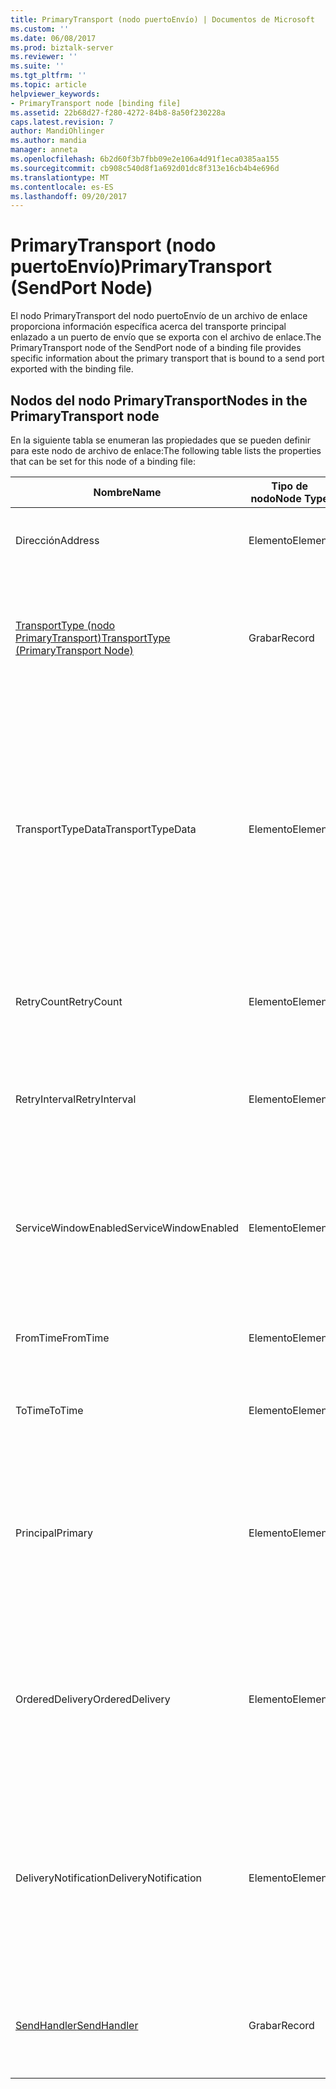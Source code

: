 ```yaml
---
title: PrimaryTransport (nodo puertoEnvío) | Documentos de Microsoft
ms.custom: ''
ms.date: 06/08/2017
ms.prod: biztalk-server
ms.reviewer: ''
ms.suite: ''
ms.tgt_pltfrm: ''
ms.topic: article
helpviewer_keywords:
- PrimaryTransport node [binding file]
ms.assetid: 22b68d27-f280-4272-84b8-8a50f230228a
caps.latest.revision: 7
author: MandiOhlinger
ms.author: mandia
manager: anneta
ms.openlocfilehash: 6b2d60f3b7fbb09e2e106a4d91f1eca0385aa155
ms.sourcegitcommit: cb908c540d8f1a692d01dc8f313e16cb4b4e696d
ms.translationtype: MT
ms.contentlocale: es-ES
ms.lasthandoff: 09/20/2017
---
```

# <a name="primarytransport-sendport-node"></a><span data-ttu-id="85007-102">PrimaryTransport (nodo puertoEnvío)</span><span class="sxs-lookup"><span data-stu-id="85007-102">PrimaryTransport (SendPort Node)</span></span>
<span data-ttu-id="85007-103">El nodo PrimaryTransport del nodo puertoEnvío de un archivo de enlace proporciona información específica acerca del transporte principal enlazado a un puerto de envío que se exporta con el archivo de enlace.</span><span class="sxs-lookup"><span data-stu-id="85007-103">The PrimaryTransport node of the SendPort node of a binding file provides specific information about the primary transport that is bound to a send port exported with the binding file.</span></span>  
  
## <a name="nodes-in-the-primarytransport-node"></a><span data-ttu-id="85007-104">Nodos del nodo PrimaryTransport</span><span class="sxs-lookup"><span data-stu-id="85007-104">Nodes in the PrimaryTransport node</span></span>  
 <span data-ttu-id="85007-105">En la siguiente tabla se enumeran las propiedades que se pueden definir para este nodo de archivo de enlace:</span><span class="sxs-lookup"><span data-stu-id="85007-105">The following table lists the properties that can be set for this node of a binding file:</span></span>  
  
|<span data-ttu-id="85007-106">**Nombre**</span><span class="sxs-lookup"><span data-stu-id="85007-106">**Name**</span></span>|<span data-ttu-id="85007-107">**Tipo de nodo**</span><span class="sxs-lookup"><span data-stu-id="85007-107">**Node Type**</span></span>|<span data-ttu-id="85007-108">**Tipo de datos**</span><span class="sxs-lookup"><span data-stu-id="85007-108">**Data Type**</span></span>|<span data-ttu-id="85007-109">**Description**</span><span class="sxs-lookup"><span data-stu-id="85007-109">**Description**</span></span>|<span data-ttu-id="85007-110">**Restricciones**</span><span class="sxs-lookup"><span data-stu-id="85007-110">**Restrictions**</span></span>|<span data-ttu-id="85007-111">**Comentarios**</span><span class="sxs-lookup"><span data-stu-id="85007-111">**Comments**</span></span>|  
|--------------|-------------------|-------------------|---------------------|----------------------|------------------|  
|<span data-ttu-id="85007-112">Dirección</span><span class="sxs-lookup"><span data-stu-id="85007-112">Address</span></span>|<span data-ttu-id="85007-113">Elemento</span><span class="sxs-lookup"><span data-stu-id="85007-113">Element</span></span>|<span data-ttu-id="85007-114">xs:string</span><span class="sxs-lookup"><span data-stu-id="85007-114">xs:string</span></span>|<span data-ttu-id="85007-115">Especifica la dirección (o URI) del transporte.</span><span class="sxs-lookup"><span data-stu-id="85007-115">Specifies the address (or URI) of the transport.</span></span>|<span data-ttu-id="85007-116">No requerido</span><span class="sxs-lookup"><span data-stu-id="85007-116">Not required</span></span>|<span data-ttu-id="85007-117">Valor predeterminado: vacío</span><span class="sxs-lookup"><span data-stu-id="85007-117">Default value: empty</span></span>|  
|[<span data-ttu-id="85007-118">TransportType (nodo PrimaryTransport)</span><span class="sxs-lookup"><span data-stu-id="85007-118">TransportType (PrimaryTransport Node)</span></span>](../core/transporttype-primarytransport-node.md)|<span data-ttu-id="85007-119">Grabar</span><span class="sxs-lookup"><span data-stu-id="85007-119">Record</span></span>|<span data-ttu-id="85007-120">ProtocolType (ComplexType)</span><span class="sxs-lookup"><span data-stu-id="85007-120">ProtocolType (ComplexType)</span></span>|<span data-ttu-id="85007-121">Especifica el tipo de transporte, que también es el nombre del adaptador usado para este transporte.</span><span class="sxs-lookup"><span data-stu-id="85007-121">Specifies the transport type, which is also the name of the adapter used for this transport.</span></span>|<span data-ttu-id="85007-122">No requerido</span><span class="sxs-lookup"><span data-stu-id="85007-122">Not required</span></span>|<span data-ttu-id="85007-123">Valor predeterminado: ninguno</span><span class="sxs-lookup"><span data-stu-id="85007-123">Default value: none</span></span>|  
|<span data-ttu-id="85007-124">TransportTypeData</span><span class="sxs-lookup"><span data-stu-id="85007-124">TransportTypeData</span></span>|<span data-ttu-id="85007-125">Elemento</span><span class="sxs-lookup"><span data-stu-id="85007-125">Element</span></span>|<span data-ttu-id="85007-126">xs:string</span><span class="sxs-lookup"><span data-stu-id="85007-126">xs:string</span></span>|<span data-ttu-id="85007-127">Especifica la información de configuración específica del adaptador.</span><span class="sxs-lookup"><span data-stu-id="85007-127">Specifies configuration information specific to the adapter.</span></span>|<span data-ttu-id="85007-128">No requerido</span><span class="sxs-lookup"><span data-stu-id="85007-128">Not required</span></span>|<span data-ttu-id="85007-129">Valor predeterminado: vacío</span><span class="sxs-lookup"><span data-stu-id="85007-129">Default value: empty</span></span><br /><br /> <span data-ttu-id="85007-130">Vea [propiedades de configuración para los adaptadores de BizTalk integrados](../core/configuration-properties-for-integrated-biztalk-adapters.md) para obtener información específica de adaptador acerca de las propiedades que se pueden almacenar en esta cadena.</span><span class="sxs-lookup"><span data-stu-id="85007-130">See [Configuration Properties for Integrated BizTalk Adapters](../core/configuration-properties-for-integrated-biztalk-adapters.md) for adapter specific information about the properties that can be stored in this string.</span></span>|  
|<span data-ttu-id="85007-131">RetryCount</span><span class="sxs-lookup"><span data-stu-id="85007-131">RetryCount</span></span>|<span data-ttu-id="85007-132">Elemento</span><span class="sxs-lookup"><span data-stu-id="85007-132">Element</span></span>|<span data-ttu-id="85007-133">xs:int</span><span class="sxs-lookup"><span data-stu-id="85007-133">xs:int</span></span>|<span data-ttu-id="85007-134">Especifica el número de reintentos para el adaptador usado con el transporte.</span><span class="sxs-lookup"><span data-stu-id="85007-134">Specifies the retry count for the adapter used with the transport.</span></span>|<span data-ttu-id="85007-135">Necesario</span><span class="sxs-lookup"><span data-stu-id="85007-135">Required</span></span>|<span data-ttu-id="85007-136">Valor predeterminado: ninguno</span><span class="sxs-lookup"><span data-stu-id="85007-136">Default value: none</span></span>|  
|<span data-ttu-id="85007-137">RetryInterval</span><span class="sxs-lookup"><span data-stu-id="85007-137">RetryInterval</span></span>|<span data-ttu-id="85007-138">Elemento</span><span class="sxs-lookup"><span data-stu-id="85007-138">Element</span></span>|<span data-ttu-id="85007-139">xs:int</span><span class="sxs-lookup"><span data-stu-id="85007-139">xs:int</span></span>|<span data-ttu-id="85007-140">Especifica el intervalo de reintentos en minutos para el adaptador usado con el transporte.</span><span class="sxs-lookup"><span data-stu-id="85007-140">Specifies the retry interval in minutes for the adapter used with the transport.</span></span>|<span data-ttu-id="85007-141">Necesario</span><span class="sxs-lookup"><span data-stu-id="85007-141">Required</span></span>|<span data-ttu-id="85007-142">Valor predeterminado: ninguno</span><span class="sxs-lookup"><span data-stu-id="85007-142">Default value: none</span></span>|  
|<span data-ttu-id="85007-143">ServiceWindowEnabled</span><span class="sxs-lookup"><span data-stu-id="85007-143">ServiceWindowEnabled</span></span>|<span data-ttu-id="85007-144">Elemento</span><span class="sxs-lookup"><span data-stu-id="85007-144">Element</span></span>|<span data-ttu-id="85007-145">xs:boolean</span><span class="sxs-lookup"><span data-stu-id="85007-145">xs:boolean</span></span>|<span data-ttu-id="85007-146">Especifica si la ventana de servicio está habilitada para el adaptador usado con el transporte.</span><span class="sxs-lookup"><span data-stu-id="85007-146">Specifies whether the service window is enabled for the adapter used with the transport.</span></span>|<span data-ttu-id="85007-147">Necesario</span><span class="sxs-lookup"><span data-stu-id="85007-147">Required</span></span>|<span data-ttu-id="85007-148">Valor predeterminado: ninguno</span><span class="sxs-lookup"><span data-stu-id="85007-148">Default value: none</span></span><br /><br /> <span data-ttu-id="85007-149">Establecido en **true** si está habilitada la ventana de servicio, en caso contrario, se establece en **false**.</span><span class="sxs-lookup"><span data-stu-id="85007-149">Set to **true** if service window is enabled, otherwise set to **false**.</span></span>|  
|<span data-ttu-id="85007-150">FromTime</span><span class="sxs-lookup"><span data-stu-id="85007-150">FromTime</span></span>|<span data-ttu-id="85007-151">Elemento</span><span class="sxs-lookup"><span data-stu-id="85007-151">Element</span></span>|<span data-ttu-id="85007-152">xs:dateTime</span><span class="sxs-lookup"><span data-stu-id="85007-152">xs:dateTime</span></span>|<span data-ttu-id="85007-153">Especifica la hora de inicio de la ventana de servicio.</span><span class="sxs-lookup"><span data-stu-id="85007-153">Specifies the start time for the service window.</span></span>|<span data-ttu-id="85007-154">Necesario</span><span class="sxs-lookup"><span data-stu-id="85007-154">Required</span></span>|<span data-ttu-id="85007-155">Valor predeterminado: ninguno</span><span class="sxs-lookup"><span data-stu-id="85007-155">Default value: none</span></span>|  
|<span data-ttu-id="85007-156">ToTime</span><span class="sxs-lookup"><span data-stu-id="85007-156">ToTime</span></span>|<span data-ttu-id="85007-157">Elemento</span><span class="sxs-lookup"><span data-stu-id="85007-157">Element</span></span>|<span data-ttu-id="85007-158">xs:dateTime</span><span class="sxs-lookup"><span data-stu-id="85007-158">xs:dateTime</span></span>|<span data-ttu-id="85007-159">Especifica la hora de finalización de la ventana de servicio.</span><span class="sxs-lookup"><span data-stu-id="85007-159">Specifies the end time for the service window.</span></span>|<span data-ttu-id="85007-160">Necesario</span><span class="sxs-lookup"><span data-stu-id="85007-160">Required</span></span>|<span data-ttu-id="85007-161">Valor predeterminado: ninguno</span><span class="sxs-lookup"><span data-stu-id="85007-161">Default value: none</span></span>|  
|<span data-ttu-id="85007-162">Principal</span><span class="sxs-lookup"><span data-stu-id="85007-162">Primary</span></span>|<span data-ttu-id="85007-163">Elemento</span><span class="sxs-lookup"><span data-stu-id="85007-163">Element</span></span>|<span data-ttu-id="85007-164">xs:boolean</span><span class="sxs-lookup"><span data-stu-id="85007-164">xs:boolean</span></span>|<span data-ttu-id="85007-165">Especifica si el adaptador usado con el transporte es principal.</span><span class="sxs-lookup"><span data-stu-id="85007-165">Specifies whether the adapter used with the transport is primary.</span></span>|<span data-ttu-id="85007-166">Necesario</span><span class="sxs-lookup"><span data-stu-id="85007-166">Required</span></span>|<span data-ttu-id="85007-167">Valor predeterminado: ninguno</span><span class="sxs-lookup"><span data-stu-id="85007-167">Default value: none</span></span><br /><br /> <span data-ttu-id="85007-168">Establecido en **true** si el adaptador usado con el transporte es principal, en caso contrario, se establece en **false**.</span><span class="sxs-lookup"><span data-stu-id="85007-168">Set to **true** if the adapter used with the transport is primary, otherwise set to **false**.</span></span>|  
|<span data-ttu-id="85007-169">OrderedDelivery</span><span class="sxs-lookup"><span data-stu-id="85007-169">OrderedDelivery</span></span>|<span data-ttu-id="85007-170">Elemento</span><span class="sxs-lookup"><span data-stu-id="85007-170">Element</span></span>|<span data-ttu-id="85007-171">xs:boolean</span><span class="sxs-lookup"><span data-stu-id="85007-171">xs:boolean</span></span>|<span data-ttu-id="85007-172">Especifica si el adaptador usado con el transporte debería o no enviar mensajes de una manera ordenada.</span><span class="sxs-lookup"><span data-stu-id="85007-172">Specifies whether or not the adapter used with the transport should send messages in an ordered manner.</span></span>|<span data-ttu-id="85007-173">Necesario</span><span class="sxs-lookup"><span data-stu-id="85007-173">Required</span></span>|<span data-ttu-id="85007-174">Valor predeterminado: ninguno</span><span class="sxs-lookup"><span data-stu-id="85007-174">Default value: none</span></span><br /><br /> <span data-ttu-id="85007-175">Establecido en **true** si el transporte es enviar mensajes en orden, en caso contrario, se establece en **false**.</span><span class="sxs-lookup"><span data-stu-id="85007-175">Set to **true** if the transport is to send messages in order, otherwise set to **false**.</span></span>|  
|<span data-ttu-id="85007-176">DeliveryNotification</span><span class="sxs-lookup"><span data-stu-id="85007-176">DeliveryNotification</span></span>|<span data-ttu-id="85007-177">Elemento</span><span class="sxs-lookup"><span data-stu-id="85007-177">Element</span></span>|<span data-ttu-id="85007-178">xs:int</span><span class="sxs-lookup"><span data-stu-id="85007-178">xs:int</span></span>|<span data-ttu-id="85007-179">Especifica si el adaptador usado con el transporte debería o no devolver una notificación de entrega que indique si la transmisión fue correcta.</span><span class="sxs-lookup"><span data-stu-id="85007-179">Specifies whether or not the adapter used with the transport should return a delivery notification indicating if the transmission was successful.</span></span>|<span data-ttu-id="85007-180">Necesario</span><span class="sxs-lookup"><span data-stu-id="85007-180">Required</span></span>|<span data-ttu-id="85007-181">Valor predeterminado: ninguno</span><span class="sxs-lookup"><span data-stu-id="85007-181">Default value: none</span></span><br /><br /> <span data-ttu-id="85007-182">Establecido en **true** para las notificaciones de entrega, de lo contrario establece **false**.</span><span class="sxs-lookup"><span data-stu-id="85007-182">Set to **true** for delivery notifications, otherwise set to **false**.</span></span>|  
|[<span data-ttu-id="85007-183">SendHandler</span><span class="sxs-lookup"><span data-stu-id="85007-183">SendHandler</span></span>](../core/sendhandler-primarytransport-node.md)|<span data-ttu-id="85007-184">Grabar</span><span class="sxs-lookup"><span data-stu-id="85007-184">Record</span></span>|<span data-ttu-id="85007-185">SendHandlerRef (ComplexType)</span><span class="sxs-lookup"><span data-stu-id="85007-185">SendHandlerRef (ComplexType)</span></span>|<span data-ttu-id="85007-186">Especifica el controlador de envío para el adaptador usado con el transporte.</span><span class="sxs-lookup"><span data-stu-id="85007-186">Specifies the send handler for the adapter used with the transport.</span></span>|<span data-ttu-id="85007-187">Necesario</span><span class="sxs-lookup"><span data-stu-id="85007-187">Required</span></span>|<span data-ttu-id="85007-188">Valor predeterminado: ninguno</span><span class="sxs-lookup"><span data-stu-id="85007-188">Default value: none</span></span>|